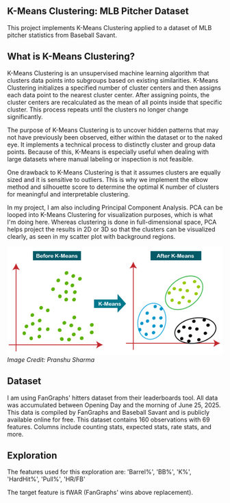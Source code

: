 ## K-Means Clustering: MLB Pitcher Dataset

This project implements K-Means Clustering applied to a dataset of MLB pitcher statistics from Baseball Savant.

## What is K-Means Clustering?

K-Means Clustering is an unsupervised machine learning algorithm that clusters data points into subgroups based on existing similarities. K-Means Clustering initializes a specified number of cluster centers and then assigns each data point to the nearest cluster center. After assigning points, the cluster centers are recalculated as the mean of all points inside that specific cluster. This process repeats until the clusters no longer change significantly.

The purpose of K-Means Clustering is to uncover hidden patterns that may not have previously been observed, either within the dataset or to the naked eye. It implements a technical process to distinctly cluster and group data points. Because of this, K-Means is especially useful when dealing with large datasets where manual labeling or inspection is not feasible. 

One drawback to K-Means Clustering is that it assumes clusters are equally sized and it is sensitive to outliers. This is why we implement the elbow method and silhouette score to determine the optimal K number of clusters for meaningful and interpretable clustering.

In my project, I am also including Principal Component Analysis. PCA can be looped into K-Means Clustering for visualization purposes, which is what I'm doing here. Whereas clustering is done in full-dimensional space, PCA helps project the results in 2D or 3D so that the clusters can be visualized clearly, as seen in my scatter plot with background regions.

![K-Means Clustering Visualization](kmeans_viz.png)
_Image Credit: Pranshu Sharma_

## Dataset

I am using FanGraphs' hitters dataset from their leaderboards tool. All data was accumulated between Opening Day and the morning of June 25, 2025. This data is compiled by FanGraphs and Baseball Savant and is publicly available online for free. This dataset contains 160 observations with 69 features. Columns include counting stats, expected stats, rate stats, and more.

## Exploration

The features used for this exploration are: 'Barrel%', 'BB%', 'K%', 'HardHit%', 'Pull%', 'HR/FB'

The target feature is fWAR (FanGraphs' wins above replacement).

